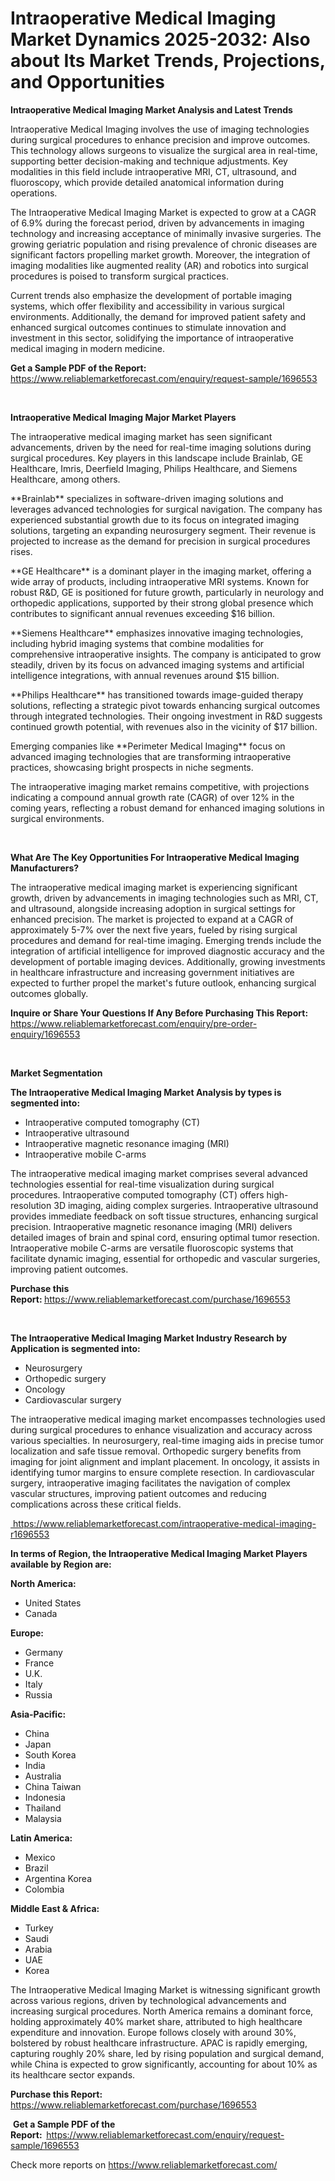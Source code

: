 <p><h1>Intraoperative Medical Imaging Market Dynamics 2025-2032: Also about Its Market Trends, Projections, and Opportunities</h1></p><p><strong>Intraoperative Medical Imaging Market Analysis and Latest Trends</strong></p>
<p><p>Intraoperative Medical Imaging involves the use of imaging technologies during surgical procedures to enhance precision and improve outcomes. This technology allows surgeons to visualize the surgical area in real-time, supporting better decision-making and technique adjustments. Key modalities in this field include intraoperative MRI, CT, ultrasound, and fluoroscopy, which provide detailed anatomical information during operations.</p><p>The Intraoperative Medical Imaging Market is expected to grow at a CAGR of 6.9% during the forecast period, driven by advancements in imaging technology and increasing acceptance of minimally invasive surgeries. The growing geriatric population and rising prevalence of chronic diseases are significant factors propelling market growth. Moreover, the integration of imaging modalities like augmented reality (AR) and robotics into surgical procedures is poised to transform surgical practices. </p><p>Current trends also emphasize the development of portable imaging systems, which offer flexibility and accessibility in various surgical environments. Additionally, the demand for improved patient safety and enhanced surgical outcomes continues to stimulate innovation and investment in this sector, solidifying the importance of intraoperative medical imaging in modern medicine.</p></p>
<p><strong>Get a Sample PDF of the Report:&nbsp;</strong> <a href="https://www.reliablemarketforecast.com/enquiry/request-sample/1696553?utm_campaign=2721&utm_medium=2&utm_source=Github&utm_content=ia&utm_term=27032025&utm_id=intraoperative-medical-imaging">https://www.reliablemarketforecast.com/enquiry/request-sample/1696553</a></p>
<p>&nbsp;</p>
<p><strong>Intraoperative Medical Imaging Major Market Players</strong></p>
<p><p>The intraoperative medical imaging market has seen significant advancements, driven by the need for real-time imaging solutions during surgical procedures. Key players in this landscape include Brainlab, GE Healthcare, Imris, Deerfield Imaging, Philips Healthcare, and Siemens Healthcare, among others.</p><p>**Brainlab** specializes in software-driven imaging solutions and leverages advanced technologies for surgical navigation. The company has experienced substantial growth due to its focus on integrated imaging solutions, targeting an expanding neurosurgery segment. Their revenue is projected to increase as the demand for precision in surgical procedures rises.</p><p>**GE Healthcare** is a dominant player in the imaging market, offering a wide array of products, including intraoperative MRI systems. Known for robust R&D, GE is positioned for future growth, particularly in neurology and orthopedic applications, supported by their strong global presence which contributes to significant annual revenues exceeding $16 billion.</p><p>**Siemens Healthcare** emphasizes innovative imaging technologies, including hybrid imaging systems that combine modalities for comprehensive intraoperative insights. The company is anticipated to grow steadily, driven by its focus on advanced imaging systems and artificial intelligence integrations, with annual revenues around $15 billion.</p><p>**Philips Healthcare** has transitioned towards image-guided therapy solutions, reflecting a strategic pivot towards enhancing surgical outcomes through integrated technologies. Their ongoing investment in R&D suggests continued growth potential, with revenues also in the vicinity of $17 billion.</p><p>Emerging companies like **Perimeter Medical Imaging** focus on advanced imaging technologies that are transforming intraoperative practices, showcasing bright prospects in niche segments.</p><p>The intraoperative imaging market remains competitive, with projections indicating a compound annual growth rate (CAGR) of over 12% in the coming years, reflecting a robust demand for enhanced imaging solutions in surgical environments.</p></p>
<p>&nbsp;</p>
<p><strong>What Are The Key Opportunities For Intraoperative Medical Imaging Manufacturers?</strong></p>
<p><p>The intraoperative medical imaging market is experiencing significant growth, driven by advancements in imaging technologies such as MRI, CT, and ultrasound, alongside increasing adoption in surgical settings for enhanced precision. The market is projected to expand at a CAGR of approximately 5-7% over the next five years, fueled by rising surgical procedures and demand for real-time imaging. Emerging trends include the integration of artificial intelligence for improved diagnostic accuracy and the development of portable imaging devices. Additionally, growing investments in healthcare infrastructure and increasing government initiatives are expected to further propel the market's future outlook, enhancing surgical outcomes globally.</p></p>
<p><strong>Inquire or Share Your Questions If Any Before Purchasing This Report:</strong> <a href="https://www.reliablemarketforecast.com/enquiry/pre-order-enquiry/1696553?utm_campaign=2721&utm_medium=2&utm_source=Github&utm_content=ia&utm_term=27032025&utm_id=intraoperative-medical-imaging">https://www.reliablemarketforecast.com/enquiry/pre-order-enquiry/1696553</a></p>
<p>&nbsp;</p>
<p><strong>Market Segmentation</strong></p>
<p><strong>The Intraoperative Medical Imaging Market Analysis by types is segmented into:</strong></p>
<p><ul><li>Intraoperative computed tomography (CT)</li><li>Intraoperative ultrasound</li><li>Intraoperative magnetic resonance imaging (MRI)</li><li>Intraoperative mobile C-arms</li></ul></p>
<p><p>The intraoperative medical imaging market comprises several advanced technologies essential for real-time visualization during surgical procedures. Intraoperative computed tomography (CT) offers high-resolution 3D imaging, aiding complex surgeries. Intraoperative ultrasound provides immediate feedback on soft tissue structures, enhancing surgical precision. Intraoperative magnetic resonance imaging (MRI) delivers detailed images of brain and spinal cord, ensuring optimal tumor resection. Intraoperative mobile C-arms are versatile fluoroscopic systems that facilitate dynamic imaging, essential for orthopedic and vascular surgeries, improving patient outcomes.</p></p>
<p><strong>Purchase this Report:&nbsp;</strong><a href="https://www.reliablemarketforecast.com/purchase/1696553?utm_campaign=2721&utm_medium=2&utm_source=Github&utm_content=ia&utm_term=27032025&utm_id=intraoperative-medical-imaging">https://www.reliablemarketforecast.com/purchase/1696553</a></p>
<p>&nbsp;</p>
<p><strong>The Intraoperative Medical Imaging Market Industry Research by Application is segmented into:</strong></p>
<p><ul><li>Neurosurgery</li><li>Orthopedic surgery</li><li>Oncology</li><li>Cardiovascular surgery</li></ul></p>
<p><p>The intraoperative medical imaging market encompasses technologies used during surgical procedures to enhance visualization and accuracy across various specialties. In neurosurgery, real-time imaging aids in precise tumor localization and safe tissue removal. Orthopedic surgery benefits from imaging for joint alignment and implant placement. In oncology, it assists in identifying tumor margins to ensure complete resection. In cardiovascular surgery, intraoperative imaging facilitates the navigation of complex vascular structures, improving patient outcomes and reducing complications across these critical fields.</p></p>
<p><a href="https://www.reliablemarketforecast.com/intraoperative-medical-imaging-r1696553?utm_campaign=2721&utm_medium=2&utm_source=Github&utm_content=ia&utm_term=27032025&utm_id=intraoperative-medical-imaging">&nbsp;https://www.reliablemarketforecast.com/intraoperative-medical-imaging-r1696553</a></p>
<p><strong>In terms of Region, the Intraoperative Medical Imaging Market Players available by Region are:</strong></p>
<p>
    <p> <strong> North America: </strong>
        <ul>
            <li>United States</li>
            <li>Canada</li>
        </ul>
        </p> 
    <p> <strong> Europe: </strong>
        <ul>
            <li>Germany</li>
            <li>France</li>
            <li>U.K.</li>
            <li>Italy</li>
            <li>Russia</li>
        </ul>
        </p> 
    <p> <strong> Asia-Pacific: </strong>
        <ul>
            <li>China</li>
            <li>Japan</li>
            <li>South Korea</li>
            <li>India</li>
            <li>Australia</li>
            <li>China Taiwan</li>
            <li>Indonesia</li>
            <li>Thailand</li>
            <li>Malaysia</li>
        </ul>
        </p> 
    <p> <strong> Latin America: </strong>
        <ul>
            <li>Mexico</li>
            <li>Brazil</li>
            <li>Argentina Korea</li>
            <li>Colombia</li>
        </ul>
        </p> 
    <p> <strong> Middle East & Africa: </strong>
        <ul>
            <li>Turkey</li>
            <li>Saudi</li>
            <li>Arabia</li>
            <li>UAE</li>
            <li>Korea</li>
        </ul>
    </p>
    </p>
<p><p>The Intraoperative Medical Imaging Market is witnessing significant growth across various regions, driven by technological advancements and increasing surgical procedures. North America remains a dominant force, holding approximately 40% market share, attributed to high healthcare expenditure and innovation. Europe follows closely with around 30%, bolstered by robust healthcare infrastructure. APAC is rapidly emerging, capturing roughly 20% share, led by rising population and surgical demand, while China is expected to grow significantly, accounting for about 10% as its healthcare sector expands.</p></p>
<p><strong>Purchase this Report: </strong><a href="https://www.reliablemarketforecast.com/purchase/1696553?utm_campaign=2721&utm_medium=2&utm_source=Github&utm_content=ia&utm_term=27032025&utm_id=intraoperative-medical-imaging">https://www.reliablemarketforecast.com/purchase/1696553</a></p>
<p>&nbsp;<strong>Get a Sample PDF of the Report:&nbsp;&nbsp;</strong><a href="https://www.reliablemarketforecast.com/enquiry/request-sample/1696553?utm_campaign=2721&utm_medium=2&utm_source=Github&utm_content=ia&utm_term=27032025&utm_id=intraoperative-medical-imaging">https://www.reliablemarketforecast.com/enquiry/request-sample/1696553</a></p>
<p><strong></strong></p>
<p>Check more reports on <a href="https://www.reliablemarketforecast.com/?utm_campaign=2721&utm_medium=2&utm_source=Github&utm_content=ia&utm_term=27032025&utm_id=intraoperative-medical-imaging">https://www.reliablemarketforecast.com/</a></p>